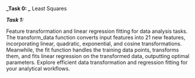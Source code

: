 **_Task 0: _**
Least Squares


**_Task 1:_**

Feature transformation and linear regression fitting for data analysis tasks. The transform_data function converts input features into 21 new features, incorporating linear, quadratic, exponential, and cosine transformations. Meanwhile, the fit function handles the training data points, transforms them, and fits linear regression on the transformed data, outputting optimal parameters. Explore efficient data transformation and regression fitting for your analytical workflows.
